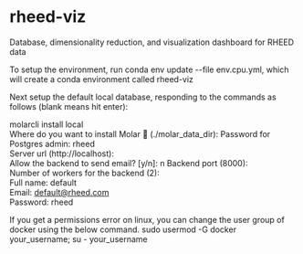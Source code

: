 # rheed-viz

Database, dimensionality reduction, and visualization dashboard for RHEED data

To setup the environment, run conda env update --file env.cpu.yml, which will create a conda environment called rheed-viz

Next setup the default local database, responding to the commands as follows (blank means hit enter):

molarcli install local  
Where do you want to install Molar 🦷 (./molar_data_dir): 
Password for Postgres admin: rheed  
Server url (http://localhost):  
Allow the backend to send email? [y/n]: n 
Backend port (8000):  
Number of workers for the backend (2):  
Full name: default  
Email: default@rheed.com  
Password: rheed 


If you get a permissions error on linux, you can change the user group of docker using the below command.
sudo usermod -G docker your_username; su - your_username

